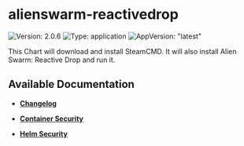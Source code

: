 # alienswarm-reactivedrop

![Version: 2.0.6](https://img.shields.io/badge/Version-2.0.6-informational?style=flat-square) ![Type: application](https://img.shields.io/badge/Type-application-informational?style=flat-square) ![AppVersion: "latest"](https://img.shields.io/badge/AppVersion-"latest"-informational?style=flat-square)

This Chart will download and install SteamCMD. It will also install Alien Swarm: Reactive Drop and run it.

## Available Documentation

- [**Changelog**](CHANGELOG)

- [**Container Security**](container-security)

- [**Helm Security**](helm-security)

